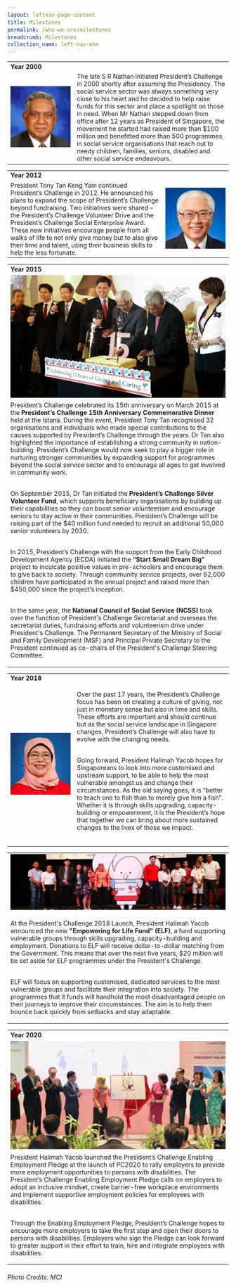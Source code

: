 ```yaml
---
layout: leftnav-page-content
title: Milestones
permalink: /who-we-are/milestones
breadcrumb: Milestones
collection_name: left-nav-one
---
```


<table widh="100%">
  <tr><td colspan="2"><b>Year 2000</b></td></tr>
  <tr><td width="30%"><img src="/images/Milestones-Nathan.jpg" alt="SR Nathan"></td><td>The late S R Nathan initiated President’s Challenge in 2000 shortly after assuming the Presidency. The social service sector was always something very close to his heart and he decided to help raise funds for this sector and place a spotlight on those in need. When Mr Nathan stepped down from office after 12 years as President of Singapore, the movement he started had raised more than $100 million and benefitted more than 500 programmes in social service organisations that reach out to needy children, families, seniors, disabled and other social service endeavours.</td></tr> 
</table>

<table widh="100%">
  <tr><td colspan="2"><b>Year 2012</b></td></tr>
    <tr><td>President Tony Tan Keng Yam continued President’s Challenge in 2012. He announced his plans to expand the scope of President’s Challenge beyond fundraising. Two initiatives were shared – the President’s Challenge Volunteer Drive and the President’s Challenge Social Enterprise Award. These new initiatives encourage people from all walks of life to not only give money but to also give their time and talent, using their business skills to help the less fortunate.</td><td width="30%"><img src="/images/Milestones-TonyTan.jpg" alt="Tony Tan Keng Yam"></td></tr>   
  </table> 
 
 <table widh="100%">
  <tr><td  > <b>Year 2015</b></td></tr>
   <tr><td><img src="/images/15Anniversary.jpg" alt="15th Anniversary"></td> </tr>
 <tr><td>
   President’s Challenge celebrated its 15th anniversary on March 2015 at the <b>President’s Challenge 15th Anniversary Commemorative Dinner</b> held at the Istana. During the event, President Tony Tan recognised 32 organisations and individuals who made special contributions to the causes supported by President’s Challenge through the years. Dr Tan also highlighted the importance of establishing a strong community in nation-building. President’s Challenge would now seek to play a bigger role in nurturing stronger communities by expanding support for programmes beyond the social service sector and to encourage all ages to get involved in community work.
<br><br>

On September 2015, Dr Tan initiated the <b>President’s Challenge Silver Volunteer Fund</b>, which supports beneficiary organisations by building up their capabilities so they can boost senior volunteerism and encourage seniors to stay active in their communities. President’s Challenge will be raising part of the $40 million fund needed to recruit an additional 50,000 senior volunteers by 2030.
<br><br>

In 2015, President’s Challenge with the support from the Early Childhood Development Agency (ECDA) initiated the <b>“Start Small Dream Big”</b> project to inculcate positive values in pre-schoolers and encourage them to give back to society. Through community service projects, over 62,000 children have participated in the annual project and raised more than $450,000 since the project’s inception.
<br><br>

In the same year, the <b>National Council of Social Service (NCSS)</b> took over the function of President's Challenge Secretariat and overseas the secretariat duties, fundraising efforts and volunteerism drive under President's Challenge. The Permanent Secretary of the Ministry of Social and Family Development (MSF) and Principal Private Secretary to the President continued as co-chairs of the President's Challenge Steering Committee.   
</td> </tr>
</table>
 
  <table widh="100%">
  <tr><td colspan="2"> <b>Year 2018</b></td></tr>  
   <tr><td width="30%"><img src="/images/Milestones-HalimahYacob.jpg" alt="Halimah Yacob"></td><td>
 

  Over the past 17 years, the President’s Challenge focus has been on creating a culture of giving, not just in monetary sense but also in time and skills. These efforts are important and should continue but as the social service landscape in Singapore changes, President’s Challenge will also have to evolve with the changing needs.<br><br>  
  
Going forward, President Halimah Yacob hopes for Singaporeans to look into more customised and upstream support, to be able to help the most vulnerable amongst us and change their circumstances. As the old saying goes, it is “better to teach one to fish than to merely give him a fish”. Whether it is through skills upgrading, capacity-building or empowerment, it is the President’s hope that together we can bring about more sustained changes to the lives of those we impact.<br><br>


</td> </tr>
</table>

 <table widh="100%">
 
  <tr><td  > <img src="/images/elf-banner.jpg" ></td></tr>
   <tr> <td>
  
At the President's Challenge 2018 Launch, President Halimah Yacob announced the new <b>"Empowering for Life Fund" (ELF)</b>, a fund supporting vulnerable groups through skills upgrading, capacity-building and employment. Donations to ELF will receive dollar-to-dollar matching from the Government. This means that over the next five years, $20 million will be set aside for ELF programmes under the President's Challenge.<br><br>

ELF will focus on supporting customised, dedicated services to the most vulnerable groups and facilitate their integration into society. The programmes that it funds will handhold the most disadvantaged people on their journeys to improve their circumstances. The aim is to help them bounce back quickly from setbacks and stay adaptable.
  </td></tr> 
   </table>

 <table widh="100%">
  <tr><td > <b>Year 2020</b></td></tr>  
 <tr><td  > <img src="/images/EnablingEmploymentPledgeLaunch.jpg" ></td></tr>
   <tr> <td>
  President Halimah Yacob launched the President’s Challenge Enabling Employment Pledge at the launch of PC2020 to rally employers to provide more employment opportunities to persons with disabilities. The President’s Challenge Enabling Employment Pledge calls on employers to adopt an inclusive mindset, create barrier-free workplace environments and implement supportive employment policies for employees with disabilities. <br><br>

Through the Enabling Employment Pledge, President’s Challenge hopes to encourage more employers to take the first step and open their doors to persons with disabilities. Employers who sign the Pledge can look forward to greater support in their effort to train, hire and integrate employees with disabilities. 
  </td></tr> 
   </table>


###### Photo Credits: *MCI*
